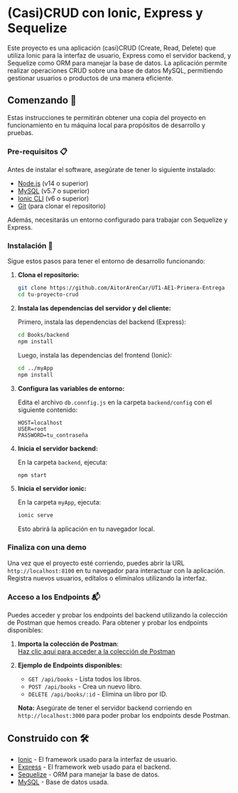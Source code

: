 # (Casi)CRUD con Ionic, Express y Sequelize

Este proyecto es una aplicación (casi)CRUD (Create, Read, Delete) que utiliza Ionic para la interfaz de usuario, Express como el servidor backend, y Sequelize como ORM para manejar la base de datos. La aplicación permite realizar operaciones CRUD sobre una base de datos MySQL, permitiendo gestionar usuarios o productos de una manera eficiente.

## Comenzando 🚀

Estas instrucciones te permitirán obtener una copia del proyecto en funcionamiento en tu máquina local para propósitos de desarrollo y pruebas.

### Pre-requisitos 📋

Antes de instalar el software, asegúrate de tener lo siguiente instalado:

- [Node.js](https://nodejs.org/) (v14 o superior)
- [MySQL](https://www.mysql.com/) (v5.7 o superior)
- [Ionic CLI](https://ionicframework.com/docs/cli) (v6 o superior)
- [Git](https://git-scm.com/) (para clonar el repositorio)

Además, necesitarás un entorno configurado para trabajar con Sequelize y Express.

### Instalación 🔧

Sigue estos pasos para tener el entorno de desarrollo funcionando:

1. **Clona el repositorio:**

   ```bash
   git clone https://github.com/AitorArenCar/UT1-AE1-Primera-Entrega
   cd tu-proyecto-crud
   ```

2. **Instala las dependencias del servidor y del cliente:**

   Primero, instala las dependencias del backend (Express):

   ```bash
   cd Books/backend
   npm install
   ```

   Luego, instala las dependencias del frontend (Ionic):

   ```bash
   cd ../myApp
   npm install
   ```

3. **Configura las variables de entorno:**

   Edita el archivo `db.connfig.js` en la carpeta `backend/config` con el siguiente contenido:

   ```
   HOST=localhost
   USER=root
   PASSWORD=tu_contraseña
   ```


5. **Inicia el servidor backend:**

   En la carpeta `backend`, ejecuta:

   ```bash
   npm start
   ```

6. **Inicia el servidor ionic:**

   En la carpeta `myApp`, ejecuta:

   ```bash
   ionic serve
   ```

   Esto abrirá la aplicación en tu navegador local.



### Finaliza con una demo

Una vez que el proyecto esté corriendo, puedes abrir la URL `http://localhost:8100` en tu navegador para interactuar con la aplicación. Registra nuevos usuarios, edítalos o elimínalos utilizando la interfaz.

### Acceso a los Endpoints 📬

Puedes acceder y probar los endpoints del backend utilizando la colección de Postman que hemos creado. Para obtener y probar los endpoints disponibles:

1. **Importa la colección de Postman**:  
   [Haz clic aquí para acceder a la colección de Postman](https://elements.getpostman.com/redirect?entityId=38969579-2abbc962-8517-4a4c-b44d-d4e313242692&entityType=collection)

2. **Ejemplo de Endpoints disponibles:**
   - `GET /api/books` - Lista todos los libros.
   - `POST /api/books` - Crea un nuevo libro.
   - `DELETE /api/books/:id` - Elimina un libro por ID.

   **Nota:** Asegúrate de tener el servidor backend corriendo en `http://localhost:3000` para poder probar los endpoints desde Postman.

## Construido con 🛠️

- [Ionic](https://ionicframework.com/) - El framework usado para la interfaz de usuario.
- [Express](https://expressjs.com/) - El framework web usado para el backend.
- [Sequelize](https://sequelize.org/) - ORM para manejar la base de datos.
- [MySQL](https://www.mysql.com/) - Base de datos usada.
